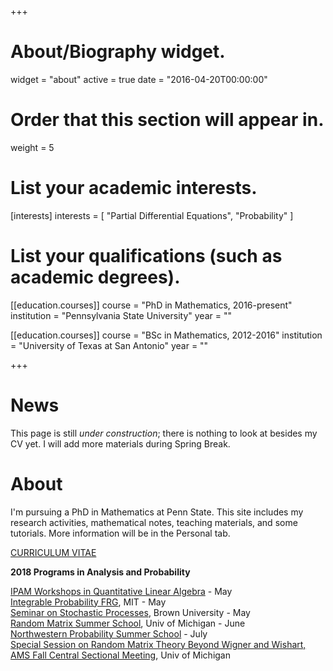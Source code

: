 +++
# About/Biography widget.
widget = "about"
active = true
date = "2016-04-20T00:00:00"

# Order that this section will appear in.
weight = 5

# List your academic interests.
[interests]
  interests = [
    "Partial Differential Equations",
    "Probability"
  ]

# List your qualifications (such as academic degrees).
[[education.courses]]
  course = "PhD in Mathematics, 2016-present"
  institution = "Pennsylvania State University"
  year = ""

[[education.courses]]
  course = "BSc in Mathematics, 2012-2016"
  institution = "University of Texas at San Antonio"
  year = ""
 
+++
# News
This page is still _under construction_; there is nothing to look at besides my CV yet. I will add more materials during Spring Break.

# About 

I'm pursuing a PhD in Mathematics at Penn State. This site includes my research activities, mathematical notes, teaching materials, and some tutorials. More information will be in the Personal tab. 

<p class="read-more" itemprop="mainEntityOfPage">
    <a href = "/files/CV_Feb_2018.pdf" target = "_self" class="btn btn-primary btn-outline">
      CURRICULUM VITAE
    </a>
</p>

**2018 Programs in Analysis and Probability**

[IPAM Workshops in Quantitative Linear Algebra](http://www.ipam.ucla.edu/programs/long-programs/quantitative-linear-algebra/) - May\
[Integrable Probability FRG](http://frg.int-prob.org/conference2018/), MIT - May  
[Seminar on Stochastic Processes](http://depts.washington.edu/ssproc/ssp_nextssp.php), Brown University - May  
[Random Matrix Summer School](http://web.eecs.umich.edu/~rajnrao/rmtschool/), Univ of Michigan - June  
[Northwestern Probability Summer School](http://www.math.northwestern.edu/~auffing/SNAP/index.html) - July  
[Special Session on Random Matrix Theory Beyond Wigner and Wishart, AMS Fall Central Sectional Meeting](http://www.ams.org/meetings/sectional/2259_program_ss2.html), Univ of Michigan  